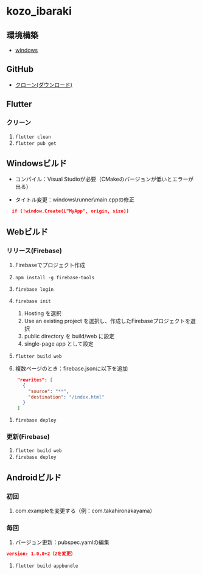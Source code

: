 # kozo_ibaraki


## 環境構築
- [windows](https://qiita.com/shimizu-m1127/items/d8dfc2179bc01baaef6b)




## GitHub
- [クローン(ダウンロード)](https://webcreatorfile.com/web/git/869/)


## Flutter
### クリーン
1. ```flutter clean```
2. ```flutter pub get```


## Windowsビルド
- コンパイル：Visual Studioが必要（CMakeのバージョンが低いとエラーが出る）

- タイトル変更：windows\runner\main.cppの修正
```json
  if (!window.Create(L"MyApp", origin, size)) 
```


## Webビルド
### リリース(Firebase)
1. Firebaseでプロジェクト作成
1. ```npm install -g firebase-tools```
1. ```firebase login```
1. ```firebase init```
    1. Hosting を選択
    1. Use an existing project を選択し、作成したFirebaseプロジェクトを選択
    1. public directory を build/web に設定
    1. single-page app として設定
1. ```flutter build web```

1. 複数ページのとき：firebase.jsonに以下を追加
```json
    "rewrites": [
      {
        "source": "**",
        "destination": "/index.html"
      }
    ]
```

1. ```firebase deploy```

### 更新(Firebase)
1. ```flutter build web```
1. ```firebase deploy```


## Androidビルド
### 初回
1. com.exampleを変更する（例：com.takahironakayama）


### 毎回
1. バージョン更新：pubspec.yamlの編集
```json
version: 1.0.0+2（2を変更）
```
1. ```flutter build appbundle```
